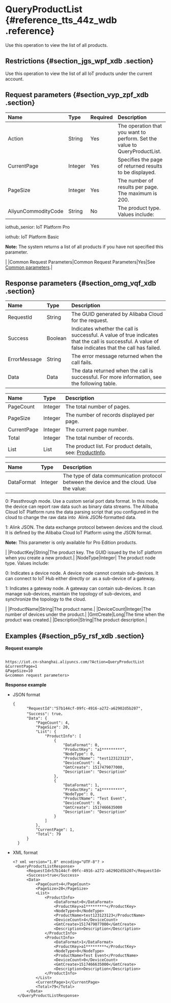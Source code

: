 # QueryProductList {#reference_tts_44z_wdb .reference}

Use this operation to view the list of all products.

## Restrictions {#section_jgs_wpf_xdb .section}

Use this operation to view the list of all IoT products under the current account.

## Request parameters {#section_vyp_zpf_xdb .section}

|Name|Type|Required|Description|
|:---|:---|:-------|:----------|
|Action|String|Yes|The operation that you want to perform. Set the value to QueryProductList.|
|CurrentPage|Integer|Yes|Specifies the page of returned results to be displayed.|
|PageSize|Integer|Yes|The number of results per page. The maximum is 200.|
|AliyunCommodityCode|String|No| The product type. Values include: 

 iothub\_senior: IoT Platform Pro

 iothub: IoT Platform Basic

 **Note:** The system returns a list of all products if you have not specified this parameter.

 |
|Common Request Parameters|Common Request Parameters|Yes|See [Common parameters](https://www.alibabacloud.com/help/doc-detail/30561.htm).|

## Response parameters {#section_omg_vqf_xdb .section}

|Name|Type|Description|
|:---|:---|:----------|
|RequestId|String|The GUID generated by Alibaba Cloud for the request.|
|Success|Boolean|Indicates whether the call is successful. A value of true indicates that the call is successful. A value of false indicates that the call has failed.|
|ErrorMessage|String|The error message returned when the call fails.|
|Data|Data|The data returned when the call is successful. For more information, see the following table.|

|Name|Type|Description|
|:---|:---|:----------|
|PageCount|Integer|The total number of pages.|
|PageSize|Integer|The number of records displayed per page.|
|CurrentPage|Integer|The current page number.|
|Total|Integer|The total number of records.|
|List|List|The product list. For product details, see: [ProductInfo](#table_zw2_xrf_xdb).|

|Name|Type|Description|
|:---|:---|:----------|
|DataFormat|Integer| The type of data communication protocol between the device and the cloud. Use the value:

 0: Passthrough mode. Use a custom serial port data format. In this mode, the device can report raw data such as binary data streams. The Alibaba Cloud IoT Platform runs the data parsing script that you configured in the cloud to change the raw data into  Alink JSON-formatted data.

 1: Alink JSON. The data exchange protocol between devices and the cloud. It is defined by the Alibaba Cloud IoT Platform using the JSON format.

 **Note:** This parameter is only available for Pro Edition products.

 |
|ProductKey|String|The product key. The GUID issued by the IoT platform when you create a new product.|
|NodeType|Integer| The product node type. Values include: 

 0: Indicates a device node. A device node cannot contain sub-devices. It can connect to IoT Hub either directly or  as a sub-device of a gateway.

 1: Indicates a gateway node. A gateway can contain sub-devices. It can manage sub-devices, maintain the topology of sub-devices, and synchronize the topology to the cloud.

 |
|ProductName|String|The product name.|
|DeviceCount|Integer|The number of devices under the product.|
|GmtCreate|Long|The time when the product was created.|
|Description|String|The product description.|

## Examples {#section_p5y_rsf_xdb .section}

**Request example**

```

https://iot.cn-shanghai.aliyuncs.com/?Action=QueryProductList
&CurrentPage=1
&PageSize=10
&<common request parameters>
```

**Response example**

-   JSON format

    ```
    {
          "RequestId":"57b144cf-09fc-4916-a272-a62902d5b207",
          "Success": true，
          "Data": {
              "PageCount": 4,
              "PageSize": 20,
              "List": {
                  "ProductInfo": [
                      {
                          "DataFormat": 0,
                          "ProductKey": "a1*********",
                          "NodeType": 0,
                          "ProductName": "test123123123",
                          "DeviceCount": 4,
                          "GmtCreate": 1517479077000,
                          "Description": "Description"
                      },
                      {
                          "DataFormat": 1,
                          "ProductKey": "a1*********",
                          "NodeType": 0,
                          "ProductName": "Test Event",
                          "DeviceCount": 0,
                          "GmtCreate": 1517466635000
                          "Description": "Description"
                      }
                  ]
              },
              "CurrentPage": 1,
              "Total": 79
          }
      }
    ```

-   XML format

    ```
    <? xml version="1.0" encoding="UTF-8"? >
     <QueryProductListResponse>
          <RequestId>57b144cf-09fc-4916-a272-a62902d5b207</RequestId>
          <Success>true</Success>
          <Data>
              <PageCount>4</PageCount>
              <PageSize>20</PageSize>
              <List>
                  <ProductInfo>
                      <DataFormat>0</DataFormat>
                      <ProductKey>a1*********</ProductKey>
                      <NodeType>0</NodeType>
                      <ProductName>test123123123</ProductName>
                      <DeviceCount>4</DeviceCount>
                      <GmtCreate>1517479077000</GmtCreate>
                      <Description>Description</Description>
                  </ProductInfo>
                  <ProductInfo>
                      <DataFormat>1</DataFormat>
                      <ProductKey>a1*********</ProductKey>
                      <NodeType>0</NodeType>
                      <ProductName>Test Event</ProductName>
                      <DeviceCount>0</DeviceCount>
                      <GmtCreate>1517466635000</GmtCreate>
                      <Description>Description</Description>
                  </ProductInfo>
              </List>
              <CurrentPage>1</CurrentPage>
              <Total>79</Total>
          </Data>
      </QueryProductListResponse>
    ```


